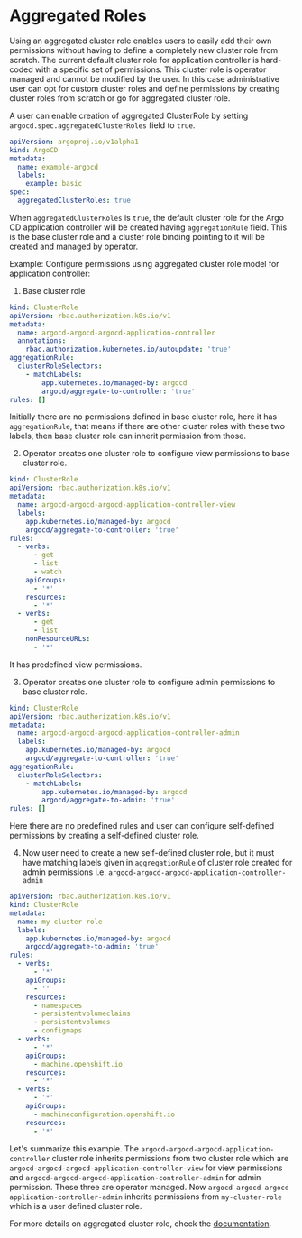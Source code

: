 # Aggregated Roles

Using an aggregated cluster role enables users to easily add their own permissions without having to define a completely new cluster role from scratch. The current default cluster role for application controller is hard-coded with a specific set of permissions. This cluster role is operator managed and cannot be modified by the user. In this case administrative user can opt for custom cluster roles and define permissions by creating cluster roles from scratch or go for aggregated cluster role. 

A user can enable creation of aggregated ClusterRole by setting `argocd.spec.aggregatedClusterRoles` field to `true`.

```yaml
apiVersion: argoproj.io/v1alpha1
kind: ArgoCD
metadata:
  name: example-argocd
  labels:
    example: basic
spec:
  aggregatedClusterRoles: true
```

When `aggregatedClusterRoles` is `true`, the default cluster role for the Argo CD application controller will be created having `aggregationRule` field. This is the base cluster role and a cluster role binding pointing to it will be created and managed by operator.

Example: Configure permissions using aggregated cluster role model for application controller:

1. Base cluster role

```yaml
kind: ClusterRole
apiVersion: rbac.authorization.k8s.io/v1
metadata:
  name: argocd-argocd-argocd-application-controller
  annotations:
    rbac.authorization.kubernetes.io/autoupdate: 'true'
aggregationRule:
  clusterRoleSelectors:
    - matchLabels:
        app.kubernetes.io/managed-by: argocd
        argocd/aggregate-to-controller: 'true'
rules: []
```

Initially there are no permissions defined in base cluster role, here it has `aggregationRule`, that means if there are other cluster roles with these two labels, then base cluster role can inherit permission from those.

2. Operator creates one cluster role to configure view permissions to base cluster role.

```yaml
kind: ClusterRole
apiVersion: rbac.authorization.k8s.io/v1
metadata:
  name: argocd-argocd-argocd-application-controller-view
  labels:
    app.kubernetes.io/managed-by: argocd
    argocd/aggregate-to-controller: 'true'
rules:
  - verbs:
      - get
      - list
      - watch
    apiGroups:
      - '*'
    resources:
      - '*'
  - verbs:
      - get
      - list
    nonResourceURLs:
      - '*'
```
It has predefined view permissions.

3. Operator creates one cluster role to configure admin permissions to base cluster role.

```yaml
kind: ClusterRole
apiVersion: rbac.authorization.k8s.io/v1
metadata:
  name: argocd-argocd-argocd-application-controller-admin
  labels:
    app.kubernetes.io/managed-by: argocd
    argocd/aggregate-to-controller: 'true'
aggregationRule:
  clusterRoleSelectors:
    - matchLabels:
        app.kubernetes.io/managed-by: argocd
        argocd/aggregate-to-admin: 'true'
rules: []
```

Here there are no predefined rules and user can configure self-defined permissions by creating a self-defined cluster role. 

4. Now user need to create a new self-defined cluster role, but it must have matching labels given in `aggregationRule` of cluster role created for admin permissions i.e. `argocd-argocd-argocd-application-controller-admin`

```yaml
apiVersion: rbac.authorization.k8s.io/v1
kind: ClusterRole
metadata: 
  name: my-cluster-role
  labels:
    app.kubernetes.io/managed-by: argocd
    argocd/aggregate-to-admin: 'true'
rules:
  - verbs:
      - '*'
    apiGroups:
      - ''
    resources:
      - namespaces
      - persistentvolumeclaims
      - persistentvolumes
      - configmaps
  - verbs:
      - '*'
    apiGroups:
      - machine.openshift.io
    resources:
      - '*'
  - verbs:
      - '*'
    apiGroups:
      - machineconfiguration.openshift.io
    resources:
      - '*'
```

Let's summarize this example. The `argocd-argocd-argocd-application-controller` cluster role inherits permissions from two cluster role which are `argocd-argocd-argocd-application-controller-view` for view permissions and `argocd-argocd-argocd-application-controller-admin` for admin permission. These three are operator managed. Now `argocd-argocd-argocd-application-controller-admin` inherits permissions from `my-cluster-role` which is a user defined cluster role.  

For more details on aggregated cluster role, check the [documentation](https://kubernetes.io/docs/reference/access-authn-authz/rbac/#aggregated-clusterroles).